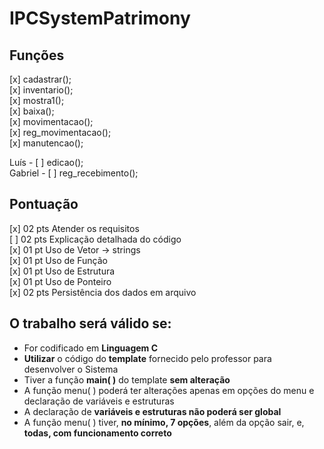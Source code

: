 # IPCSystemPatrimony

## Funções <br>
[x] cadastrar();<br>
[x] inventario();<br>
[x] mostra1();<br>
[x] baixa();<br>
[x] movimentacao();<br>
[x] reg_movimentacao();<br>
[x] manutencao();<br>

Luís - [ ] edicao();<br>
Gabriel - [ ] reg_recebimento();<br>

## Pontuação <br>
[x] 02 pts Atender os requisitos<br>
[ ] 02 pts Explicação detalhada do código<br>
[x] 01 pt Uso de Vetor -> strings<br>
[x] 01 pt Uso de Função<br>
[x] 01 pt Uso de Estrutura<br>
[x] 01 pt Uso de Ponteiro<br>
[x] 02 pts Persistência dos dados em arquivo<br>

## O trabalho será válido se:
* For codificado em **Linguagem C**
* **Utilizar** o código do **template** fornecido pelo professor para desenvolver o Sistema
* Tiver a função **main( )** do template **sem alteração**
* A função menu( ) poderá ter alterações apenas em opções do menu e declaração de variáveis e estruturas
* A declaração de **variáveis e estruturas não poderá ser global**
* A função menu( ) tiver, **no mínimo, 7 opções**, além da opção sair, e, **todas, com funcionamento correto**
